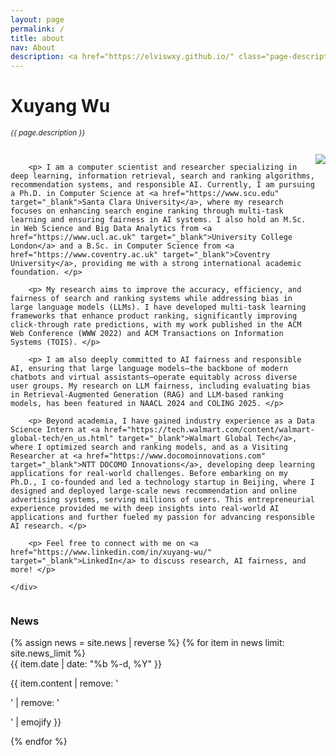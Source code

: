 ```yaml
---
layout: page
permalink: /
title: about
nav: About
description: <a href="https://elviswxy.github.io/" class="page-description" target="_blank">Ph.D. Candidate</a> , <a href="https://www.scu.edu/engineering/" class="page-description" target="_blank">Computer Science</a> , <a href="https://www.scu.edu" class="page-description" target="_blank">Santa Clara Universtity</a> <p></p> <p>elviswu0306 [at] gmail [dot] com</p>
---
```


<div class="col p-0 pt-4 pb-4">
  <h1 class="pb-3 title text-left font-weight-bold">Xuyang Wu</h1>
  <h6 class="m-0 mb-2" style="font-size: 0.83em;">{{ page.description }}</h6>
  <!-- {% if page.address %}
      <h6 class="m-0 mb-2" style="font-size: 0.83em;">{{ page.address }}</h6>
  {% endif %} -->
</div>

<!-- Introduction -->

<div style="display: flex; flex-wrap: wrap;">
    <div class="text-justify p-0">
        <div class="col-xs-12 col-sm-6 p-0 pt-2 pb-sm-2 pb-4 pl-sm-4 text-center" style="float: right;">
          <img class="profile-img img-responsive" src="{{ 'prof_pic.jpg' | prepend: '/assets/img/' | prepend: site.baseurl | prepend: site.url }}">
        </div>

        <p> I am a computer scientist and researcher specializing in deep learning, information retrieval, search and ranking algorithms, recommendation systems, and responsible AI. Currently, I am pursuing a Ph.D. in Computer Science at <a href="https://www.scu.edu" target="_blank">Santa Clara University</a>, where my research focuses on enhancing search engine ranking through multi-task learning and ensuring fairness in AI systems. I also hold an M.Sc. in Web Science and Big Data Analytics from <a href="https://www.ucl.ac.uk" target="_blank">University College London</a> and a B.Sc. in Computer Science from <a href="https://www.coventry.ac.uk" target="_blank">Coventry University</a>, providing me with a strong international academic foundation. </p> 
        
        <p> My research aims to improve the accuracy, efficiency, and fairness of search and ranking systems while addressing bias in large language models (LLMs). I have developed multi-task learning frameworks that enhance product ranking, significantly improving click-through rate predictions, with my work published in the ACM Web Conference (WWW 2022) and ACM Transactions on Information Systems (TOIS). </p> 
        
        <p> I am also deeply committed to AI fairness and responsible AI, ensuring that large language models—the backbone of modern chatbots and virtual assistants—operate equitably across diverse user groups. My research on LLM fairness, including evaluating bias in Retrieval-Augmented Generation (RAG) and LLM-based ranking models, has been featured in NAACL 2024 and COLING 2025. </p> 
        
        <p> Beyond academia, I have gained industry experience as a Data Science Intern at <a href="https://tech.walmart.com/content/walmart-global-tech/en_us.html" target="_blank">Walmart Global Tech</a>, where I optimized search and ranking models, and as a Visiting Researcher at <a href="https://www.docomoinnovations.com" target="_blank">NTT DOCOMO Innovations</a>, developing deep learning applications for real-world challenges. Before embarking on my Ph.D., I co-founded and led a technology startup in Beijing, where I designed and deployed large-scale news recommendation and online advertising systems, serving millions of users. This entrepreneurial experience provided me with deep insights into real-world AI applications and further fueled my passion for advancing responsible AI research. </p> 
        
        <p> Feel free to connect with me on <a href="https://www.linkedin.com/in/xuyang-wu/" target="_blank">LinkedIn</a> to discuss research, AI fairness, and more! </p>

    </div>
</div>


<!-- News -->
<div class="news mt-3 p-0">
  <h3 class="title mb-4 p-0">News</h3>
  {% assign news = site.news | reverse %}
  {% for item in news limit: site.news_limit %}
    <div class="row p-0">
      <div class="col-sm-2 p-0">
        <span class="badge danger-color-dark darken-1 font-weight-bold text-uppercase align-middle date ml-3">
          {{ item.date | date: "%b %-d, %Y" }}
        </span>
      </div>
      <div class="col-sm-10 mt-2 mt-sm-0 ml-3 ml-md-0 p-0 font-weight-light text">
        <p>{{ item.content | remove: '<p>' | remove: '</p>' | emojify }}</p>
      </div>
    </div>
  {% endfor %}
</div>

<script type="text/javascript" id="clustrmaps" src="//clustrmaps.com/map_v2.js?d=gLhjh2d4hwhINEV6kPNJecQUgV-F-a1h0DB02LxJ_8w&cl=ffffff&w=a"></script>
